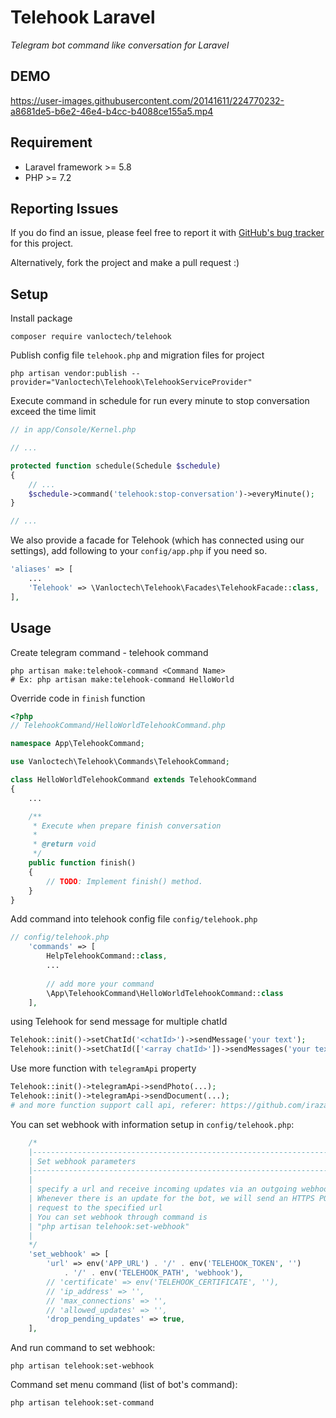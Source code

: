 # Telehook Laravel

_Telegram bot command like conversation for Laravel_

## DEMO

https://user-images.githubusercontent.com/20141611/224770232-a8681de5-b6e2-46e4-b4cc-b4088ce155a5.mp4

## Requirement
- Laravel framework >= 5.8
- PHP >= 7.2

## Reporting Issues

If you do find an issue, please feel free to report it with [GitHub's bug tracker](https://github.com/vanloctech/telehook/issues) for this project.

Alternatively, fork the project and make a pull request :)

## Setup

Install package
```shell
composer require vanloctech/telehook
```

Publish config file `telehook.php` and migration files for project
```shell
php artisan vendor:publish --provider="Vanloctech\Telehook\TelehookServiceProvider"
```

Execute command in schedule for run every minute to stop conversation exceed the time limit
```php
// in app/Console/Kernel.php

// ...

protected function schedule(Schedule $schedule)
{
    // ...
    $schedule->command('telehook:stop-conversation')->everyMinute();
}

// ...
```

We also provide a facade for Telehook (which has connected using our settings), add following to your `config/app.php` if you need so.
```php
'aliases' => [
    ...
    'Telehook' => \Vanloctech\Telehook\Facades\TelehookFacade::class,
],
```

## Usage
Create telegram command - telehook command
```shell
php artisan make:telehook-command <Command Name>
# Ex: php artisan make:telehook-command HelloWorld
```

Override code in `finish` function
```php
<?php
// TelehookCommand/HelloWorldTelehookCommand.php

namespace App\TelehookCommand;

use Vanloctech\Telehook\Commands\TelehookCommand;

class HelloWorldTelehookCommand extends TelehookCommand
{
    ...

    /**
     * Execute when prepare finish conversation
     *
     * @return void
     */
    public function finish()
    {
        // TODO: Implement finish() method.
    }
}
```

Add command into telehook config file `config/telehook.php`

```php
// config/telehook.php
    'commands' => [
        HelpTelehookCommand::class,
        ...
        
        // add more your command
        \App\TelehookCommand\HelloWorldTelehookCommand::class
    ],
```

using Telehook for send message for multiple chatId
```php
Telehook::init()->setChatId('<chatId>')->sendMessage('your text');
Telehook::init()->setChatId(['<array chatId>'])->sendMessages('your text');
```

Use more function with `telegramApi` property
```php
Telehook::init()->telegramApi->sendPhoto(...);
Telehook::init()->telegramApi->sendDocument(...);
# and more function support call api, referer: https://github.com/irazasyed/telegram-bot-sdk
```

You can set webhook with information setup in `config/telehook.php`:
```php
    /*
    |--------------------------------------------------------------------------
    | Set webhook parameters
    |--------------------------------------------------------------------------
    |
    | specify a url and receive incoming updates via an outgoing webhook.
    | Whenever there is an update for the bot, we will send an HTTPS POST
    | request to the specified url
    | You can set webhook through command is
    | "php artisan telehook:set-webhook"
    |
    */
    'set_webhook' => [
        'url' => env('APP_URL') . '/' . env('TELEHOOK_TOKEN', '')
            . '/' . env('TELEHOOK_PATH', 'webhook'),
        // 'certificate' => env('TELEHOOK_CERTIFICATE', ''),
        // 'ip_address' => '',
        // 'max_connections' => '',
        // 'allowed_updates' => '',
        'drop_pending_updates' => true,
    ],
```

And run command to set webhook:
```shell
php artisan telehook:set-webhook
```

Command set menu command (list of bot's command):
```shell
php artisan telehook:set-command
```

